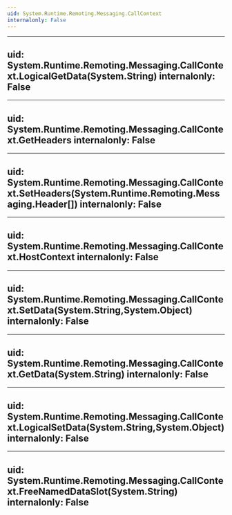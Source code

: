 ```yaml
---
uid: System.Runtime.Remoting.Messaging.CallContext
internalonly: False
---
```


---
uid: System.Runtime.Remoting.Messaging.CallContext.LogicalGetData(System.String)
internalonly: False
---

---
uid: System.Runtime.Remoting.Messaging.CallContext.GetHeaders
internalonly: False
---

---
uid: System.Runtime.Remoting.Messaging.CallContext.SetHeaders(System.Runtime.Remoting.Messaging.Header[])
internalonly: False
---

---
uid: System.Runtime.Remoting.Messaging.CallContext.HostContext
internalonly: False
---

---
uid: System.Runtime.Remoting.Messaging.CallContext.SetData(System.String,System.Object)
internalonly: False
---

---
uid: System.Runtime.Remoting.Messaging.CallContext.GetData(System.String)
internalonly: False
---

---
uid: System.Runtime.Remoting.Messaging.CallContext.LogicalSetData(System.String,System.Object)
internalonly: False
---

---
uid: System.Runtime.Remoting.Messaging.CallContext.FreeNamedDataSlot(System.String)
internalonly: False
---
